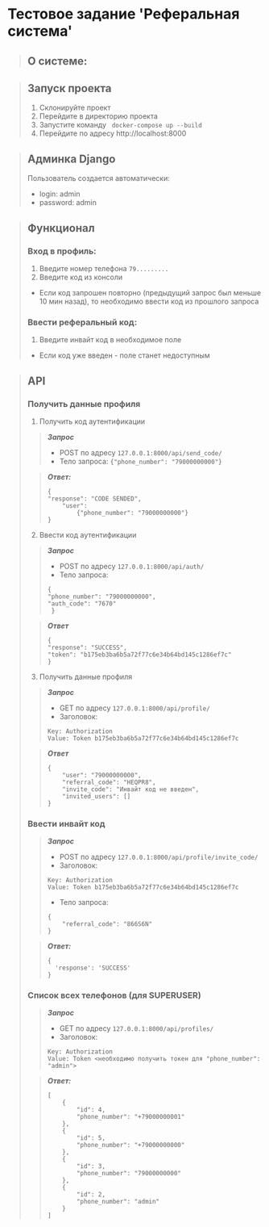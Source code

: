# Тестовое задание 'Реферальная система' #
> ## О системе: ##


> ## Запуск проекта ##
> 1. Склонируйте проект
> 2. Перейдите в директорию проекта
> 3. Запустите команду ``` docker-compose up --build```
> 4. Перейдите по адресу http://localhost:8000

> ## Админка Django ##
> Пользователь создается автоматически:
> - login: admin
> - password: admin

> ## Функционал ##
> ### Вход в профиль: ###
> 1. Введите номер телефона ```79.........```
> 2. Введите код из консоли
> - Если код запрошен повторно (предыдущий запрос был меньше 10 мин назад), то необходимо ввести код из прошлого запроса
> 
> ### Ввести реферальный код: ###
> 1. Введите инвайт код в необходимое поле
> - Если код уже введен - поле станет недоступным

> ## API ##
> ### Получить данные профиля  ###
> 1. Получить код аутентификации
> > ***Запрос***
> > - POST по адресу ```127.0.0.1:8000/api/send_code/```
> > - Тело запроса:
> > ```{"phone_number": "79000000000"}```
>
> > ***Ответ:***
> > ```
> > {
> > "response": "CODE SENDED",
> >     "user":
> >         {"phone_number": "79000000000"}
> > }
> > ```
> >
> 2. Ввести код аутентификации
> > ***Запрос***
> > - POST по адресу ```127.0.0.1:8000/api/auth/```
> > - Тело запроса:
> > ```
> > {
> > "phone_number": "79000000000",
> > "auth_code": "7670"
> >  }
> > ```
>
> > ***Ответ***
> > ```
> > {
> > "response": "SUCCESS",
> > "token": "b175eb3ba6b5a72f77c6e34b64bd145c1286ef7c"
> > }
> > ```
> >
> 3. Получить данные профиля
> > ***Запрос***
> > - GET по адресу ```127.0.0.1:8000/api/profile/```
> > - Заголовок:
> > ```
> > Key: Authorization
> > Value: Token b175eb3ba6b5a72f77c6e34b64bd145c1286ef7c
> > ```
>
> > ***Ответ***
> > ```
> > {
> >     "user": "79000000000",
> >     "referral_code": "HEQPR8",
> >     "invite_code": "Инвайт код не введен",
> >     "invited_users": []
> > }
> > ```
> 
> ### Ввести инвайт код  ###
> > ***Запрос***
> > - POST по адресу ```127.0.0.1:8000/api/profile/invite_code/```
> > - Заголовок:
> > ```
> > Key: Authorization
> > Value: Token b175eb3ba6b5a72f77c6e34b64bd145c1286ef7c
> > ```
> > 
> > - Тело запроса:
> > ```
> > {
> >     "referral_code": "866S6N"
> > }
> > ```
>
> > ***Ответ:***
> > ```
> > {
> >   'response': 'SUCCESS'
> > }
> > ```
>
> ### Список всех телефонов (для SUPERUSER)  ###
> > ***Запрос***
> > - GET по адресу ```127.0.0.1:8000/api/profiles/```
> > - Заголовок:
> > ```
> > Key: Authorization
> > Value: Token <необходимо получить токен для "phone_number": "admin">
> > ```
>
> > ***Ответ:***
> > ```
> > [
> >     {
> >         "id": 4,
> >         "phone_number": "+79000000001"
> >     },
> >     {
> >         "id": 5,
> >         "phone_number": "+79000000000"
> >     },
> >     {
> >         "id": 3,
> >         "phone_number": "79000000000"
> >     },
> >     {
> >         "id": 2,
> >         "phone_number": "admin"
> >     }
> > ]
> > ```
